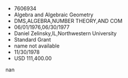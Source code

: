 
* 7606934
* Algebra and Algebraic Geometry
* DMS,ALGEBRA,NUMBER THEORY,AND COM
* 06/01/1976,06/30/1977
* Daniel Zelinsky,IL,Northwestern University
* Standard Grant
*   name not available
* 11/30/1978
* USD 111,400.00

nan
